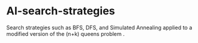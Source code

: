 # AI-search-strategies
Search strategies such as BFS, DFS, and Simulated Annealing applied to a modified version of the (n+k) queens problem .
